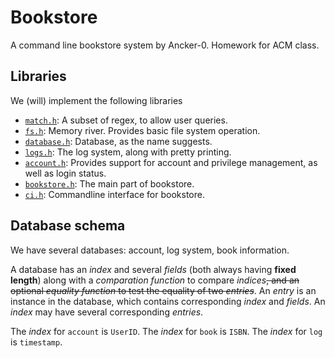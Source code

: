 # Bookstore

A command line bookstore system by Ancker-0. Homework for ACM class.

## Libraries

We (will) implement the following libraries

+ [`match.h`](../src/match.h): A subset of regex, to allow user queries.
+ [`fs.h`](../src/fs.h): Memory river. Provides basic file system operation.
+ [`database.h`](../src/database.h): Database, as the name suggests.
+ [`logs.h`](../src/database.h): The log system, along with pretty printing.
+ [`account.h`](../src/account.h): Provides support for account and privilege management, as well as login status.
+ [`bookstore.h`](../src/bookstore.h): The main part of bookstore.
+ [`ci.h`](../src/ci.h): Commandline interface for bookstore.

## Database schema

We have several databases: account, log system, book information.

A database has an *index* and several *fields* (both always having **fixed length**) along with a *comparation function* to compare *indices*~~, and an optional *equality function* to test the equality of two *entries*~~. An *entry* is an instance in the database, which contains corresponding *index* and *fields*. An *index* may have several corresponding *entries*.

The *index* for `account` is `UserID`. The *index* for `book` is `ISBN`. The *index* for `log` is `timestamp`.
